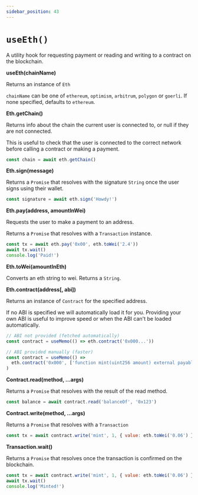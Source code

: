 ```yaml
---
sidebar_position: 43
---
```


# `useEth()`

A utility hook for requesting payment or reading and writing to a contract on the blockchain.

**useEth(chainName)**

Returns an instance of `Eth`

`chainName` can be one of `ethereum`, `optimism`, `arbitrum`, `polygon` or `goerli`. If none specified, defaults to `ethereum`.

**Eth.getChain()**

Returns info about the chain the current user is connected to, or null if they are not connected.

This is useful to check that the user is connected to the correct network before calling a contract or making a payment.

```jsx
const chain = await eth.getChain()
```

**Eth.sign(message)**

Returns a `Promise` that resolves with the signature `String` once the user signs using their wallet.

```jsx
const signature = await eth.sign('Howdy!')
```

**Eth.pay(address, amountInWei)**

Requests the user to make a payment to an address.

Returns a `Promise` that resolves with a `Transaction` instance.

```jsx
const tx = await eth.pay('0x00', eth.toWei('2.4'))
await tx.wait()
console.log('Paid!')
```

**Eth.toWei(amountInEth)**

Converts an eth string to wei. Returns a `String`.

**Eth.contract(address[, abi])**

Returns an instance of `Contract` for the specified address.

If no ABI is specified we will automatically load it for you. Providing your own ABI is useful to improve speed or when the ABI can't be loaded automatically.

```jsx
// ABI not provided (fetched automatically)
const contract = useMemo(() => eth.contract('0x000...'))

// ABI provided manually (faster)
const contract = useMemo(() =>
  eth.contract('0x000', ['function mint(uint256 amount) external payable'])
)
```

**Contract.read(method, ...args)**

Returns a `Promise` that resolves with the result of the read method.

```jsx
const balance = await contract.read('balanceOf', '0x123')
```

**Contract.write(method, ...args)**

Returns a `Promise` that resolves with a `Transaction`

```jsx
const tx = await contract.write('mint', 1, { value: eth.toWei('0.06') })
```

**Transaction.wait()**

Returns a `Promise` that resolves once the transaction is confirmed on the blockchain.

```jsx
const tx = await contract.write('mint', 1, { value: eth.toWei('0.06') })
await tx.wait()
console.log('Minted!')
```
